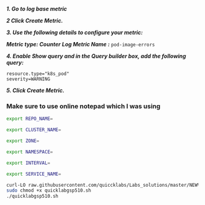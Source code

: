 

***1. Go to log base metric***

***2 Click Create Metric.***
 
***3. Use the following details to configure your metric:***

***Metric type: Counter***
***Log Metric Name :*** ```pod-image-errors```

***4. Enable Show query and in the Query builder box, add the following query:***
``` 
resource.type="k8s_pod"
severity=WARNING
```
 
***5. Click Create Metric.***



### Make sure to use online notepad which I was using 

```bash
export REPO_NAME=

export CLUSTER_NAME=

export ZONE=

export NAMESPACE=

export INTERVAL=

export SERVICE_NAME=
```


```bash
curl-LO raw.githubusercontent.com/quiccklabs/Labs_solutions/master/NEW%20Manage%20Kubernetes%20in%20Google%20Cloud%20Challenge%20Lab/quicklabgsp510.sh
sudo chmod +x quicklabgsp510.sh
./quicklabgsp510.sh
```
